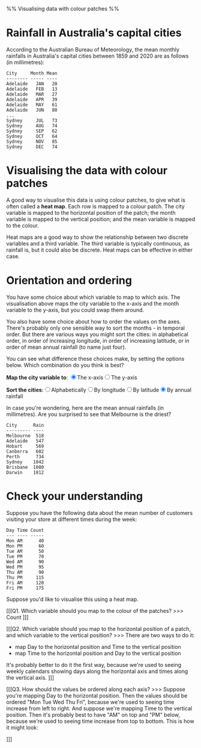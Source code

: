%% Visualising data with colour patches %%

# Rainfall in Australia's capital cities

According to the Australian Bureau of Meteorology, the mean monthly rainfalls in Australia's capital cities between 1859 and 2020 are as follows (in millimetres):
```
City     Month Mean
-------- ----- ----
Adelaide   JAN   20
Adelaide   FEB   13
Adelaide   MAR   27
Adelaide   APR   39
Adelaide   MAY   61
Adelaide   JUN   80
...
Sydney     JUL   73
Sydney     AUG   74
Sydney     SEP   62
Sydney     OCT   64
Sydney     NOV   85
Sydney     DEC   74
```

# Visualising the data with colour patches

A good way to visualise this data is using colour patches, to give what is often called a **heat map**. Each row is mapped to a colour patch. The city variable is mapped to the horizontal position of the patch; the month variable is mapped to the vertical position; and the mean variable is mapped to the colour.

<div id="heatmap"></div>
<script src="https://code.highcharts.com/modules/heatmap.js"></script>
<script>
  let chart = new Highcharts.Chart('heatmap', {
    chart: {type: "heatmap", height: 500},
    title: {text: "Mean monthly rainfall in Australia's Capital Cities, 1859-2020"},
  	caption: {text: "Source: Australian Bureau of Statistics"},
    xAxis: {type: "category"},
    yAxis: {categories: ["","JAN","FEB","MAR","APR","MAY","JUN","JUL","AUG","SEP","OCT","NOV","DEC"], title: null},
    colorAxis: {},
    legend: {enabled: false},
    series: [{
      data: [
        ["Adelaide", 1, 20],["Adelaide", 2, 13],["Adelaide", 3, 27],["Adelaide", 4, 39],["Adelaide", 5, 61],["Adelaide", 6, 80],["Adelaide", 7, 76],["Adelaide", 8, 70],["Adelaide", 9, 59],["Adelaide", 10, 42],["Adelaide", 11, 30],["Adelaide", 12, 30],
        ["Brisbane", 1, 115],["Brisbane", 2, 144],["Brisbane", 3, 108],["Brisbane", 4, 104],["Brisbane", 5, 109],["Brisbane", 6, 65],["Brisbane", 7, 46],["Brisbane", 8, 41],["Brisbane", 9, 33],["Brisbane", 10, 81],["Brisbane", 11, 98],["Brisbane", 12, 136],
        ["Canberra", 1, 55],["Canberra", 2, 53],["Canberra", 3, 45],["Canberra", 4, 41],["Canberra", 5, 38],["Canberra", 6, 44],["Canberra", 7, 48],["Canberra", 8, 46],["Canberra", 9, 52],["Canberra", 10, 51],["Canberra", 11, 69],["Canberra", 12, 61],
        ["Darwin", 1, 466],["Darwin", 2, 373],["Darwin", 3, 335],["Darwin", 4, 108],["Darwin", 5, 25],["Darwin", 6, 2],["Darwin", 7, 1],["Darwin", 8, 6],["Darwin", 9, 17],["Darwin", 10, 65],["Darwin", 11, 137],["Darwin", 12, 276],
        ["Hobart", 1, 44],["Hobart", 2, 36],["Hobart", 3, 39],["Hobart", 4, 43],["Hobart", 5, 36],["Hobart", 6, 43],["Hobart", 7, 47],["Hobart", 8, 61],["Hobart", 9, 59],["Hobart", 10, 56],["Hobart", 11, 48],["Hobart", 12, 56],
        ["Melbourne", 1, 40],["Melbourne", 2, 37],["Melbourne", 3, 39],["Melbourne", 4, 38],["Melbourne", 5, 36],["Melbourne", 6, 39],["Melbourne", 7, 39],["Melbourne", 8, 43],["Melbourne", 9, 44],["Melbourne", 10, 51],["Melbourne", 11, 61],["Melbourne", 12, 51],
        ["Perth", 1, 17],["Perth", 2, 13],["Perth", 3, 21],["Perth", 4, 37],["Perth", 5, 89],["Perth", 6, 127],["Perth", 7, 147],["Perth", 8, 122],["Perth", 9, 87],["Perth", 10, 39],["Perth", 11, 23],["Perth", 12, 12],
        ["Sydney", 1, 79],["Sydney", 2, 118],["Sydney", 3, 88],["Sydney", 4, 119],["Sydney", 5, 106],["Sydney", 6, 100],["Sydney", 7, 73],["Sydney", 8, 74],["Sydney", 9, 62],["Sydney", 10, 64],["Sydney", 11, 85],["Sydney", 12, 74],
      ],
      dataLabels: {enabled: true, color: "black"},
    }],
  });
</script>

Heat maps are a good way to show the relationship between two discrete variables and a third variable. The third variable is typically continuous, as rainfall is, but it could also be discrete. Heat maps can be effective in either case.

# Orientation and ordering

You have some choice about which variable to map to which axis. The visualisation above maps the city variable to the x-axis and the month variable to the y-axis, but you could swap them around. 

You also have some choice about how to order the values on the axes. There's probably only one sensible way to sort the months - in temporal order. But there are various ways you might sort the cities: in alphabetical order, in order of increasing longitude, in order of increasing latitude, or in order of mean annual rainfall (to name just four).

You can see what difference these choices make, by setting the options below. Which combination do you think is best?

**Map the city variable to**: <label onclick="chart.update({chart: {inverted: false}})"><input type="radio" name="axis" checked/>The x-axis</label><label onclick="chart.update({chart: {inverted: true}})"><input type="radio" name="axis" />The y-axis</label>

**Sort the cities**:<label onclick="chart.update({xAxis: {categories: ['Adelaide','Brisbane','Canberra','Darwin','Hobart','Melbourne','Perth','Sydney']}})"><input type="radio" name="sort" value="alpha" checked/>Alphabetically</label><label onclick="chart.update({xAxis: {categories: ['Perth','Darwin','Adelaide','Melbourne','Hobart','Canberra','Sydney','Brisbane']}})"><input type="radio" name="sort" value="lat"/>By longitude</label><label onclick="chart.update({xAxis: {categories: ['Darwin','Brisbane','Perth','Sydney','Adelaide','Canberra','Melbourne','Hobart']}})"><input type="radio" name="sort" value="long"/>By latitude</label><label onclick="chart.update({xAxis: {categories: ['Melbourne','Adelaide','Hobart','Canberra','Perth','Sydney','Brisbane','Darwin']}})"><input type="radio" name="sort" value="alpha" checked/>By annual rainfall</label>

In case you're wondering, here are the mean annual rainfalls (in millimetres). Are you surprised to see that Melbourne is the driest? 

```
City      Rain
--------- ----
Melbourne  518
Adelaide   547
Hobart     569
Canberra   602
Perth      734
Sydney    1042
Brisbane  1080
Darwin    1812
```

# Check your understanding

Suppose you have the following data about the mean number of customers visiting your store at different times during the week:
```
Day Time Count
--- ---- -----
Mon AM      40
Mon PM      60
Tue AM      50
Tue PM      70
Wed AM      90
Wed PM      95
Thu AM      90 
Thu PM     115
Fri AM     120
Fri PM     175
```
Suppose you'd like to visualise this using a heat map.

[[[Q1. Which variable should you map to the colour of the patches? >>>
Count
]]]

[[[Q2. Which variable should you map to the horizontal position of a patch, and which variable to the vertical position? >>>
There are two ways to do it:

- map Day to the horizontal position and Time to the vertical position
- map Time to the horizontal position and Day to the vertical position

It's probably better to do it the first way, because we're used to seeing weekly calendars showing days along the horizontal axis and times along the vertical axis. 
]]]

[[[Q3. How should the values be ordered along each axis? >>>
Suppose you're mapping Day to the horizontal position. Then the values should be ordered "Mon Tue Wed Thu Fri", because we're used to seeing time increase from left to right. And suppose we're mapping Time to the vertical position. Then it's probably best to have "AM" on top and "PM" below, because we're used to seeing time increase from top to bottom. This is how it might look:
<div id="visits"></div>
<script>
  let visits = new Highcharts.Chart('visits', {
    chart: {type: "heatmap"},
    title: {text: "Mean Customer Visits"},
    xAxis: {type: "category"},
    yAxis: {categories: ["AM","PM"], title: null, reversed: true},
    colorAxis: {},
    legend: {enabled: false},
    series: [{
      data: [
        ["Mon", 0, 40],["Mon", 1, 60],
        ["Tue", 0, 50],["Tue", 1, 70],
        ["Wed", 0, 90],["Wed", 1, 95],
        ["Thu", 0, 90],["Thu", 1, 115],
        ["Fri", 0, 120],["Fri", 1, 175]
      ],
      dataLabels: {enabled: true, color: "black"},
    }],
  });
</script>
]]]
